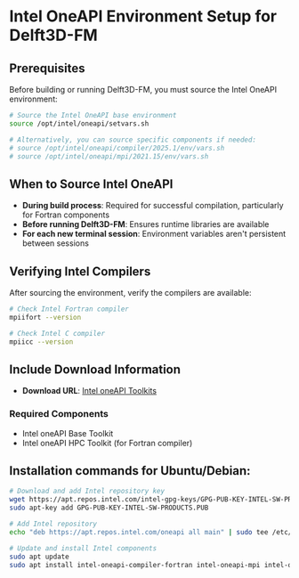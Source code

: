 # Intel OneAPI Environment Setup for Delft3D-FM

## Prerequisites

Before building or running Delft3D-FM, you must source the Intel OneAPI environment:

```bash
# Source the Intel OneAPI base environment
source /opt/intel/oneapi/setvars.sh

# Alternatively, you can source specific components if needed:
# source /opt/intel/oneapi/compiler/2025.1/env/vars.sh
# source /opt/intel/oneapi/mpi/2021.15/env/vars.sh
```

## When to Source Intel OneAPI

- **During build process**: Required for successful compilation, particularly for Fortran components
- **Before running Delft3D-FM**: Ensures runtime libraries are available
- **For each new terminal session**: Environment variables aren't persistent between sessions


## Verifying Intel Compilers

After sourcing the environment, verify the compilers are available:
```bash
# Check Intel Fortran compiler
mpiifort --version

# Check Intel C compiler
mpiicc --version
```

## Include Download Information

- **Download URL**: [Intel oneAPI Toolkits](https://www.intel.com/content/www/us/en/developer/tools/oneapi/toolkits.html)

### Required Components
- Intel oneAPI Base Toolkit
- Intel oneAPI HPC Toolkit (for Fortran compiler)


## Installation commands for Ubuntu/Debian:

```bash
# Download and add Intel repository key
wget https://apt.repos.intel.com/intel-gpg-keys/GPG-PUB-KEY-INTEL-SW-PRODUCTS.PUB
sudo apt-key add GPG-PUB-KEY-INTEL-SW-PRODUCTS.PUB

# Add Intel repository
echo "deb https://apt.repos.intel.com/oneapi all main" | sudo tee /etc/apt/sources.list.d/oneAPI.list

# Update and install Intel components
sudo apt update
sudo apt install intel-oneapi-compiler-fortran intel-oneapi-mpi intel-oneapi-mpi-devel
```